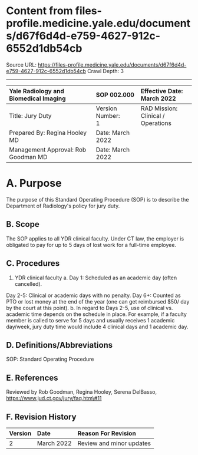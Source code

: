 # Content from files-profile.medicine.yale.edu/documents/d67f6d4d-e759-4627-912c-6552d1db54cb

Source URL: https://files-profile.medicine.yale.edu/documents/d67f6d4d-e759-4627-912c-6552d1db54cb
Crawl Depth: 3

---

| Yale Radiology and Biomedical Imaging | SOP 002.000 | Effective Date: <br> March 2022 |
| :-- | :-- | :-- |
| Title: Jury Duty | Version Number: <br> 1 | RAD Mission: Clinical / <br> Operations |
| Prepared By: Regina Hooley MD | Date: March 2022 |  |
| Management Approval: Rob Goodman MD | Date: March 2022 |  |

# A. Purpose 

The purpose of this Standard Operating Procedure (SOP) is to describe the Department of Radiology's policy for jury duty.

## B. Scope

The SOP applies to all YDR clinical faculty. Under CT law, the employer is obligated to pay for up to 5 days of lost work for a full-time employee.

## C. Procedures

1. YDR clinical faculty
a. Day 1: Scheduled as an academic day (often cancelled).

Day 2-5: Clinical or academic days with no penalty.
Day 6+: Counted as PTO or lost money at the end of the year (one can get reimbursed $\$ 50 /$ day by the court at this point).
b. In regard to Days 2-5, use of clinical vs. academic time depends on the schedule in place. For example, if a faculty member is called to serve for 5 days and usually receives 1 academic day/week, jury duty time would include 4 clinical days and 1 academic day.

## D. Definitions/Abbreviations

SOP: Standard Operating Procedure

## E. References

Reviewed by Rob Goodman, Regina Hooley, Serena DelBasso, https://www.jud.ct.gov/jury/faq.htm\#11

## F. Revision History

| Version | Date | Reason For Revision |
| :-- | :-- | :-- |
| 2 | March 2022 | Review and minor updates |